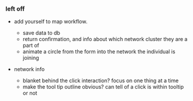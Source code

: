 ### left off

- add yourself to map workflow.
    - save data to db
    - return confirmation, and info about which network cluster they are a part of
    - animate a circle from the form into the network the individual is joining

- network info
    - blanket behind the click interaction? focus on one thing at a time
    - make the tool tip outline obvious? can tell of a click is within tooltip or not
